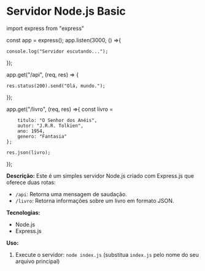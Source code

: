 # Servidor Node.js Basic

import express from "express"

const app = express();
app.listen(3000, () =>{

    console.log("Servidor escutando...");
});

app.get("/api", (req, res) => {

    res.status(200).send("Olá, mundo.");
});

app.get("/livro", (req, res) =>{
       const livro = 
       
        titulo: "O Senhor dos Anéis",
        autor: "J.R.R. Tolkien",
        ano: 1954,
        genero: "Fantasia"
    };
    
    res.json(livro);  
});

**Descrição:**
Este é um simples servidor Node.js criado com Express.js que oferece duas rotas:
* `/api`: Retorna uma mensagem de saudação.
* `/livro`: Retorna informações sobre um livro em formato JSON.

**Tecnologias:**
* Node.js
* Express.js


**Uso:**
1. Execute o servidor: `node index.js` (substitua `index.js` pelo nome do seu arquivo principal)
